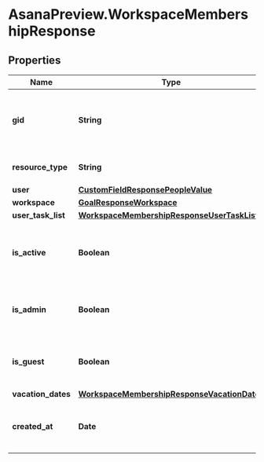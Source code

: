 # AsanaPreview.WorkspaceMembershipResponse

## Properties
Name | Type | Description | Notes
------------ | ------------- | ------------- | -------------
**gid** | **String** | Globally unique identifier of the resource, as a string. | [optional] 
**resource_type** | **String** | The base type of this resource. | [optional] 
**user** | [**CustomFieldResponsePeopleValue**](CustomFieldResponsePeopleValue.md) |  | [optional] 
**workspace** | [**GoalResponseWorkspace**](GoalResponseWorkspace.md) |  | [optional] 
**user_task_list** | [**WorkspaceMembershipResponseUserTaskList**](WorkspaceMembershipResponseUserTaskList.md) |  | [optional] 
**is_active** | **Boolean** | Reflects if this user still a member of the workspace. | [optional] 
**is_admin** | **Boolean** | Reflects if this user is an admin of the workspace. | [optional] 
**is_guest** | **Boolean** | Reflects if this user is a guest of the workspace. | [optional] 
**vacation_dates** | [**WorkspaceMembershipResponseVacationDates**](WorkspaceMembershipResponseVacationDates.md) |  | [optional] 
**created_at** | **Date** | The time at which this resource was created. | [optional] 
